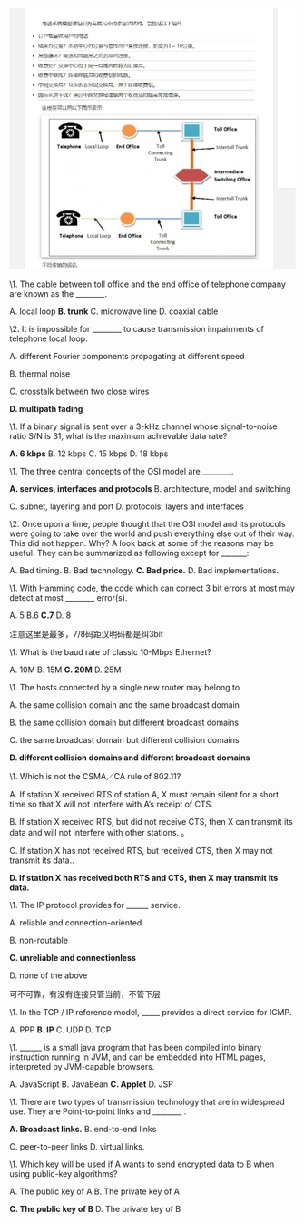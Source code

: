 ![9321673094790_.pic](./错题.assets/9321673094790_.pic.jpg)

\1.    The cable between toll office and the end office of telephone company are known as the  ________. 

A. local loop      **B. trunk**     C. microwave line     D. coaxial cable

 

\2.    It is impossible for ________ to cause transmission impairments of telephone local loop. 

A.  different Fourier components propagating at different speed

B.  thermal noise

C.  crosstalk between two close wires 

**D.  multipath fading**



\1.    If a binary signal is sent over a 3-kHz channel whose signal-to-noise ratio S/N is 31, what is the maximum achievable data rate?

**A. 6 kbps**        B. 12 kbps        C. 15 kbps  D. 18 kbps



\1.    The three central concepts of the OSI model are ________.

**A. services, interfaces and protocols**          B. architecture, model and switching

C. subnet, layering and port                   D. protocols, layers and interfaces

 

\2.    Once upon a time, people thought that the OSI model and its protocols were going to take over the world and push everything else out of their way. This did not happen. Why? A look back at some of the reasons may be useful. They can be summarized as following except for _______:

A. Bad timing.  B. Bad technology.   **C. Bad price.**   D. Bad implementations.



\1.    With Hamming code, the code which can correct 3 bit errors at most may detect at most ________ error(s).

A. 5       B.6    **C.7**       D. 8

注意这里是最多，7/8码距汉明码都是纠3bit



\1.    What is the baud rate of classic 10-Mbps Ethernet? 

A. 10M      B. 15M      **C. 20M**       D. 25M



\1.    The hosts connected by a single new router may belong to 

A. the same collision domain and the same broadcast domain

B. the same collision domain but different broadcast domains

C. the same broadcast domain but different collision domains

**D. different collision domains and different broadcast domains**



\1.    Which is not the CSMA／CA rule of 802.11?

A. If station X received RTS of station A, X must remain silent for a short time so that X will not interfere with A’s receipt of CTS. 

B. If station X received RTS, but did not receive CTS, then X can transmit its data and will not interfere with other stations. 。

C. If station X has not received RTS, but received CTS, then X may not transmit its data..

**D. If station X has received both RTS and CTS, then X may transmit its data.**



\1.    The IP protocol provides for ______ service.

A.   reliable and connection-oriented

B.   non-routable

**C.   unreliable and connectionless**

D.   none of the above

可不可靠，有没有连接只管当前，不管下层



\1.    In the TCP / IP reference model, _____ provides a direct service for ICMP. 

A. PPP    **B. IP**           C. UDP     D. TCP



\1.    ______ is a small java program that has been compiled into binary instruction running in JVM, and can be embedded into HTML pages, interpreted by JVM-capable browsers.

A.   JavaScript   B. JavaBean  **C. Applet**  D. JSP



\1.    There are two types of transmission technology that are in widespread use. They are Point-to-point links and  ________ .

**A. Broadcast links.**           B. end-to-end links    

C. peer-to-peer links      D. virtual links.



\1.    Which key will be used if A wants to send encrypted data to B when using public-key algorithms? 

A. The public key of A       B. The private key of A

**C. The public key of B**       D. The private key of B